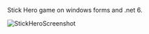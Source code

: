 Stick Hero game on windows forms and .net 6.

![StickHeroScreenshot](https://user-images.githubusercontent.com/35457115/187535156-c93fc1aa-8eb7-4bbb-8031-941581064f0e.png)
